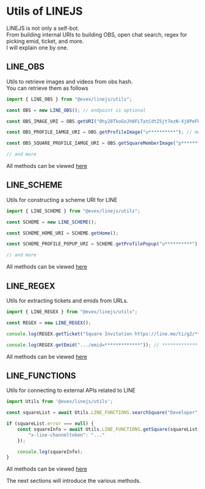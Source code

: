 # Utils of LINEJS

LINEJS is not only a self-bot.  
From building internal URIs to building OBS, open chat search, regex for picking emid, ticket, and more.  
I will explain one by one.  

## LINE_OBS

Utils to retrieve images and videos from obs hash.  
You can retrieve them as follows  

```ts
import { LINE_OBS } from "@evex/linejs/utils";

const OBS = new LINE_OBS(); // endpoint is optional

const OBS_IMAGE_URI = OBS.getURI("0hy28TkoGoJh0FLTatCdtZSjt7ezN-Xj8PeFUrfHAvey8pHDUcMEppKXR-eisuFGJObRhheCh6KngqGzY"); // obs hash

const OBS_PROFILE_IAMGE_URI = OBS.getProfileImage("u**********"); // member id (mid)

const OBS_SQUARE_PROFILE_IAMGE_URI = OBS.getSquareMemberImage("p**********"); // square member id (pid)

// and more
```

All methods can be viewed [here](https://github.com/evex-dev/linejs/blob/main/packages/linejs/utils/obs/index.ts)

## LINE_SCHEME

Utils for constructing a scheme URI for LINE

```ts
import { LINE_SCHEME } from "@evex/linejs/utils";

const SCHEME = new LINE_SCHEME();

const SCHEME_HOME_URI = SCHEME.getHome();

const SCHEME_PROFILE_POPUP_URI = SCHEME.getProfilePopup("u**********");

// and more
```

All methods can be viewed [here](https://github.com/evex-dev/linejs/blob/main/packages/linejs/utils/scheme/index.ts)


## LINE_REGEX

Utils for extracting tickets and emids from URLs.

```ts
import { LINE_REGEX } from "@evex/linejs/utils";

const REGEX = new LINE_REGEX();

console.log(REGEX.getTicket("Square Invitation https://line.me/ti/g2/*************")); // *************

console.log(REGEX.getEmid(".../emid=*************")); // *************
```

All methods can be viewed [here](https://github.com/evex-dev/linejs/blob/main/packages/linejs/utils/regex/index.ts)

## LINE_FUNCTIONS

Utils for connecting to external APIs related to LINE

```ts
import Utils from '@evex/linejs/utils';

const squareList = await Utils.LINE_FUNCTIONS.searchSquare("Developer", 100);

if (squareList.error === null) {
    const squareInfo = await Utils.LINE_FUNCTIONS.getSquare(squareList.data.squares[0].square.emid, false, {
        "x-line-channeltoken": "..."
    });

    console.log(squareInfo);
}
```

All methods can be viewed [here](https://github.com/evex-dev/linejs/blob/main/packages/linejs/utils/functions/index.ts)

The next sections will introduce the various methods.
